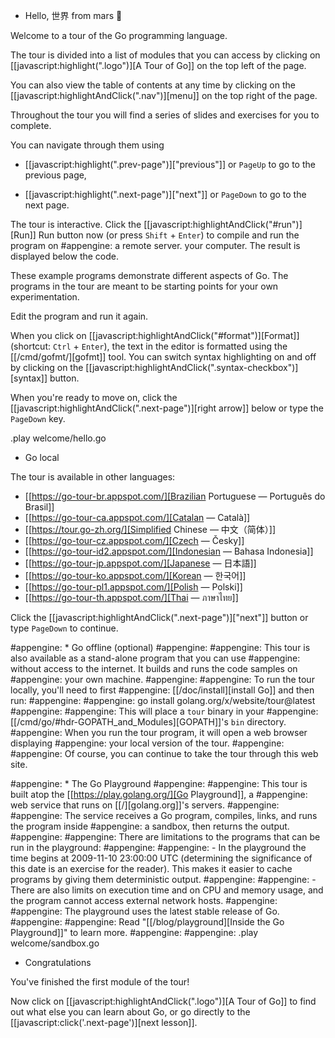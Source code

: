 * Hello, 世界 from mars :satellite:

Welcome to a tour of the Go programming language.

The tour is divided into a list of modules that you can
access by clicking on
[[javascript:highlight(".logo")][A Tour of Go]] on the top left of the page.

You can also view the table of contents at any time by clicking on the [[javascript:highlightAndClick(".nav")][menu]] on the top right of the page.

Throughout the tour you will find a series of slides and exercises for you
to complete.

You can navigate through them using

- [[javascript:highlight(".prev-page")]["previous"]] or `PageUp` to go to the previous page,

- [[javascript:highlight(".next-page")]["next"]] or `PageDown` to go to the next page.

The tour is interactive. Click the
[[javascript:highlightAndClick("#run")][Run]]
<a style="cursor: pointer" onclick="highlightAndClick('#runButton')">Run</a> button now
(or press `Shift` + `Enter`) to compile and run the program on
#appengine: a remote server.
your computer.
The result is displayed below the code.

These example programs demonstrate different aspects of Go. The programs in the tour are meant to be starting points for your own experimentation.

Edit the program and run it again.

When you click on [[javascript:highlightAndClick("#format")][Format]]
(shortcut: `Ctrl` + `Enter`), the text in the editor is formatted using the
[[/cmd/gofmt/][gofmt]] tool. You can switch syntax highlighting on and off
by clicking on the [[javascript:highlightAndClick(".syntax-checkbox")][syntax]] button.

When you're ready to move on, click the [[javascript:highlightAndClick(".next-page")][right arrow]] below or type the `PageDown` key.

.play welcome/hello.go

* Go local

The tour is available in other languages:

- [[https://go-tour-br.appspot.com/][Brazilian Portuguese — Português do Brasil]]
- [[https://go-tour-ca.appspot.com/][Catalan — Català]]
- [[https://tour.go-zh.org/][Simplified Chinese — 中文（简体）]]
- [[https://go-tour-cz.appspot.com/][Czech — Česky]]
- [[https://go-tour-id2.appspot.com/][Indonesian — Bahasa Indonesia]]
- [[https://go-tour-jp.appspot.com/][Japanese — 日本語]]
- [[https://go-tour-ko.appspot.com/][Korean — 한국어]]
- [[https://go-tour-pl1.appspot.com/][Polish — Polski]]
- [[https://go-tour-th.appspot.com/][Thai — ภาษาไทย]]

Click the [[javascript:highlightAndClick(".next-page")]["next"]] button or type `PageDown` to continue.

#appengine: * Go offline (optional)
#appengine:
#appengine: This tour is also available as a stand-alone program that you can use
#appengine: without access to the internet. It builds and runs the code samples on
#appengine: your own machine.
#appengine:
#appengine: To run the tour locally, you'll need to first
#appengine: [[/doc/install][install Go]] and then run:
#appengine:
#appengine:   go install golang.org/x/website/tour@latest
#appengine:
#appengine: This will place a `tour` binary in your
#appengine: [[/cmd/go/#hdr-GOPATH_and_Modules][GOPATH]]'s `bin` directory.
#appengine: When you run the tour program, it will open a web browser displaying
#appengine: your local version of the tour.
#appengine:
#appengine: Of course, you can continue to take the tour through this web site.

#appengine: * The Go Playground
#appengine:
#appengine: This tour is built atop the [[https://play.golang.org/][Go Playground]], a
#appengine: web service that runs on [[/][golang.org]]'s servers.
#appengine:
#appengine: The service receives a Go program, compiles, links, and runs the program inside
#appengine: a sandbox, then returns the output.
#appengine:
#appengine: There are limitations to the programs that can be run in the playground:
#appengine:
#appengine: - In the playground the time begins at 2009-11-10 23:00:00 UTC (determining the significance of this date is an exercise for the reader). This makes it easier to cache programs by giving them deterministic output.
#appengine:
#appengine: - There are also limits on execution time and on CPU and memory usage, and the program cannot access external network hosts.
#appengine:
#appengine: The playground uses the latest stable release of Go.
#appengine:
#appengine: Read "[[/blog/playground][Inside the Go Playground]]" to learn more.
#appengine:
#appengine: .play welcome/sandbox.go

* Congratulations

You've finished the first module of the tour!

Now click on [[javascript:highlightAndClick(".logo")][A Tour of Go]] to find out what else
you can learn about Go, or go directly to the [[javascript:click('.next-page')][next lesson]].

